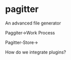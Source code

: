# pagitter
An advanced file generator

Paggiter->Work Process

Pagitter-Store->

How do we integrate plugins?

